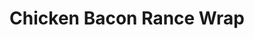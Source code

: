 ---
title: "Chicken Bacon Rance Wrap"
price: "$12.00"
category: "Classic-Wraps"
img: ""
desc: "Grilled chicken, melted cheese, bacon, lettuce, tomato and ranch dressing"
---
